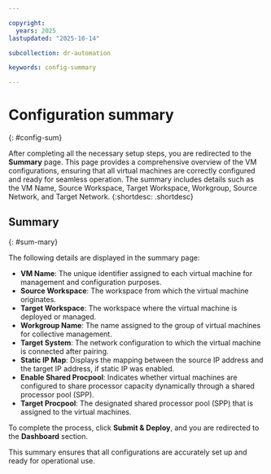 ```yaml
---

copyright:
  years: 2025
lastupdated: "2025-10-14"

subcollection: dr-automation

keywords: config-summary

---
```


# Configuration summary
{: #config-sum}

After completing all the necessary setup steps, you are redirected to the **Summary** page. This page provides a comprehensive overview of the VM configurations, ensuring that all virtual machines are correctly configured and ready for seamless operation. The summary includes details such as the VM Name, Source Workspace, Target Workspace, Workgroup, Source Network, and Target Network.
{:shortdesc: .shortdesc}

## Summary
{: #sum-mary}

The following details are displayed in the summary page:

- **VM Name**: The unique identifier assigned to each virtual machine for management and configuration purposes.  
- **Source Workspace**: The workspace from which the virtual machine originates.  
- **Target Workspace**: The workspace where the virtual machine is deployed or managed.  
- **Workgroup Name**: The name assigned to the group of virtual machines for collective management. 
- **Target System**: The network configuration to which the virtual machine is connected after pairing.
- **Static IP Map**: Displays the mapping between the source IP address and the target IP address, if static IP was enabled.  
- **Enable Shared Procpool**: Indicates whether virtual machines are configured to share processor capacity dynamically through a shared processor pool (SPP).
- **Target Procpool**: The designated shared processor pool (SPP) that is assigned to the virtual machines.  

To complete the process, click **Submit & Deploy**, and you are redirected to the **Dashboard** section.



This summary ensures that all configurations are accurately set up and ready for operational use.
